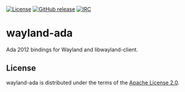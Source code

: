 [![License](https://img.shields.io/github/license/onox/wayland-ada.svg?color=blue)](https://github.com/onox/wayland-ada/blob/master/LICENSE)
[![GitHub release](https://img.shields.io/github/release/onox/wayland-ada.svg)](https://github.com/onox/waylanda-ada/releases/latest)
[![IRC](https://img.shields.io/badge/IRC-%23ada%20on%20freenode-orange.svg)](https://webchat.freenode.net/?channels=ada)

# wayland-ada

Ada 2012 bindings for Wayland and libwayland-client.

## License

wayland-ada is distributed under the terms of the [Apache License 2.0][url-apache].

  [url-apache]: https://opensource.org/licenses/Apache-2.0
